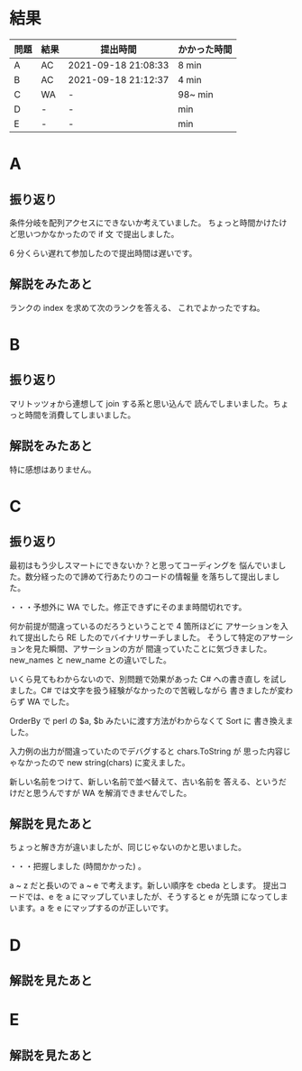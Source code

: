 # 結果

| 問題 | 結果 | 提出時間            | かかった時間 |
|------|------|---------------------|--------------|
| A    | AC   | 2021-09-18 21:08:33 | 8 min        |
| B    | AC   | 2021-09-18 21:12:37 | 4 min        |
| C    | WA   | -                   | 98~ min      |
| D    | -    | -                   |     min      |
| E    | -    | -                   |     min      |

# A

## 振り返り

条件分岐を配列アクセスにできないか考えていました。
ちょっと時間かけたけど思いつかなかったので if 文
で提出しました。

6 分くらい遅れて参加したので提出時間は遅いです。

## 解説をみたあと

ランクの index を求めて次のランクを答える、
これでよかったですね。

# B

## 振り返り

マリトッツォから連想して join する系と思い込んで
読んでしまいました。ちょっと時間を消費してしまいました。

## 解説をみたあと

特に感想はありません。

# C

## 振り返り

最初はもう少しスマートにできないか？と思ってコーディングを
悩んでいました。数分経ったので諦めて行あたりのコードの情報量
を落ちして提出しました。

・・・予想外に WA でした。修正できずにそのまま時間切れです。

何か前提が間違っているのだろうということで 4 箇所ほどに
アサーションを入れて提出したら RE したのでバイナリサーチしました。
そうして特定のアサーションを見た瞬間、アサーションの方が
間違っていたことに気づきました。new_names と new_name との違いでした。

いくら見てもわからないので、別問題で効果があった C# への書き直し
を試しました。C# では文字を扱う経験がなかったので苦戦しながら
書きましたが変わらず WA でした。

OrderBy で perl の $a, $b みたいに渡す方法がわからなくて Sort に
書き換えました。

入力例の出力が間違っていたのでデバグすると chars.ToString が
思った内容じゃなかったので new string(chars) に変えました。

新しい名前をつけて、新しい名前で並べ替えて、古い名前を
答える、というだけだと思うんですが WA を解消できませんでした。

## 解説を見たあと

ちょっと解き方が違いましたが、同じじゃないのかと思いました。

・・・把握しました (時間かかった) 。

a ~ z だと長いので a ~ e で考えます。新しい順序を cbeda とします。
提出コードでは、e を a にマップしていましたが、そうすると e が先頭
になってしまいます。a を e にマップするのが正しいです。

# D

## 解説を見たあと

# E

## 解説を見たあと
